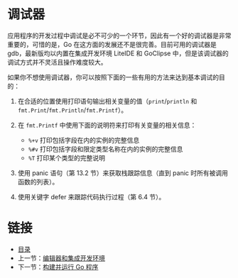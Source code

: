 # 调试器

应用程序的开发过程中调试是必不可少的一个环节，因此有一个好的调试器是非常重要的，可惜的是，Go 在这方面的发展还不是很完善。目前可用的调试器是 gdb，最新版均以内置在集成开发环境 LiteIDE 和 GoClipse 中，但是该调试器的调试方式并不灵活且操作难度较大。

如果你不想使用调试器，你可以按照下面的一些有用的方法来达到基本调试的目的：

1. 在合适的位置使用打印语句输出相关变量的值（`print`/`println` 和 `fmt.Print`/`fmt.Println`/`fmt.Printf`）。
2. 在 `fmt.Printf` 中使用下面的说明符来打印有关变量的相关信息：

	- `%+v` 打印包括字段在内的实例的完整信息
	- `%#v` 打印包括字段和限定类型名称在内的实例的完整信息
	- `%T` 打印某个类型的完整说明

3. 使用 panic 语句（第 13.2 节）来获取栈跟踪信息（直到 panic 时所有被调用函数的列表）。
4. 使用关键字 defer 来跟踪代码执行过程（第 6.4 节）。

# 链接

- [目录](directory.md)
- 上一节：[编辑器和集成开发环境](03.2.md)
- 下一节：[构建并运行 Go 程序](03.4.md)